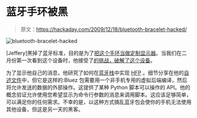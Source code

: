 # 蓝牙手环被黑

> 原文：<https://hackaday.com/2009/12/18/bluetooth-bracelet-hacked/>

![](img/f81b2a54fb76ee143ec084b9b90d3704.png "bluetooth-bracelet-hacked")

[Jeffery]黑掉了蓝牙标准，目的是为了[把这个手环当做定制显示器](http://ffejery.wordpress.com/2009/12/18/custom-alerts-on-a-bluetooth-enabled-bracelet/)。当我们在二月份第一次看到这个设备时，他接受了[的挑战，破解了这个设备](http://hackaday.com/2009/02/17/hackit-hackable-bluetooth-bracelet/)。

为了显示他自己的消息，他研究了如何在[蓝牙栈](http://www.bluez.org/)中实现 [HFP](http://en.wikipedia.org/wiki/Bluetooth_profile#Hands-Free_Profile_.28HFP.29) 。细节分享在他的[自述文件](http://adrestia.creativemisconfiguration.com/files/ffejery/misc/bracelet-hack/readme)中，但它是这样的:Bluez 包需要用一个非手机专用的虚拟后端编译，然后将允许发送的数据的外部操作。这提供了某种 Python 脚本可以操作的 API。他的概念验证允许使用您希望显示为命令行参数的消息来调用脚本。这应该足够简单，可以满足你的任何需求。不幸的是，以这种方式搞乱蓝牙包会使你的手机无法使用其他设备，但这是另一天的黑客。